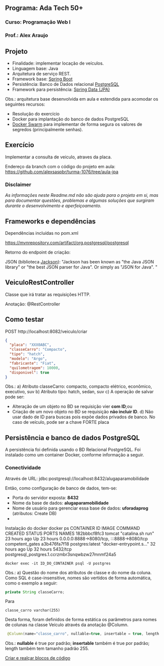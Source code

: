 ## Programa: Ada Tech 50+
### Curso: Programação Web I
### Prof.:  Alex Araujo 

## Projeto
- Finalidade: implementar locação de veículos.
- Linguagem base: Java
- Arquitetura de serviço REST.
- Framework base: [Spring Boot](https://spring.io/projects/spring-boot)
- Persistência: Banco de Dados relacional [PostgreSQL](https://www.postgresql.org)
- Framework para persistência: [Spring Data (JPA)](https://spring.io/projects/spring-data)

Obs.: arquitetura base desenvolvida em aula e estendida para acomodar os seguintes recursos:
- Resolução do exercício
- Docker para implantação do banco de dados PostgreSQL
- [Docker Swarm](https://docs.docker.com/engine/swarm/) para implementar de forma segura os valores de segredos (principalmente senhas).

## Exercício
Implementar a consulta de veiculo, atraves da placa.

Endereço da branch com o código do projeto em aula: https://github.com/alexsaspbr/turma-1076/tree/aula-jpa

### Disclaimer
*As informações neste Readme.md não são ajuda para o projeto em si, mas para documentar questões, problemas e algumas soluções que surgiram durante o desenvolvimento e aperfeiçoamento.*

## Frameworks e dependências

Dependências incluídas no pom.xml

https://mvnrepository.com/artifact/org.postgresql/postgresql

Retorno do endpoint de criação:

JSON (biblioteca [Jackson](https://github.com/FasterXML/jackson)): "Jackson has been known as "the Java JSON library" or "the best JSON parser for Java". Or simply as "JSON for Java".
"

## VeiculoRestController

Classe que irá tratar as requisições HTTP.

Anotação: @RestController

## Como testar

POST http://localhost:8082/veiculo/criar
```json
{
  "placa": "XXX0ABC",
  "classeCarro": "Compacto",
  "tipo": "hatch",
  "modelo": "Argo",
  "fabricante": "Fiat",
  "quilometragem": 10000,
  "disponivel": true
}
```
Obs.:
a) Atributo classeCarro: compacto, compacto elétrico, econômico, executivo, suv
b) Atributo tipo: hatch, sedan, suv
c) A operação de salvar pode ser:
- Alteração de um objeto no BD se requisição vier **com ID**;ou
- Criação de um novo objeto no BD se requisição **não incluir ID**.
d) Não usar dado de ID para buscas pois expõe dados privados de banco. No caso de veículo, pode ser a chave FORTE placa

## Persistência e banco de dados PostgreSQL

A persistência foi definida usando o BD Relacional PostgreSQL. Foi instalado como um container Docker, conforme informação a seguir.

### Conectividade
Através de URL: jdbc:postgresql://localhost:8432/alugaparamobilidade

Então, como configuração de banco de dados, tem-se:
- Porta do servidor exposta: **8432**
- Nome da base de dados: **alugaparamobilidade**
- Nome de usuário para gerenciar essa base de dados: **uforadaprog** (atributos: Create DB)
- 

Instalação do docker
docker ps
CONTAINER ID   IMAGE             COMMAND                  CREATED        STATUS        PORTS                                       NAMES
182bbbcf8fc3   tomcat            "catalina.sh run"        23 hours ago   Up 23 hours   0.0.0.0:8888->8080/tcp, :::8888->8080/tcp   competent_gates
a3b476fa7f18   postgres:latest   "docker-entrypoint.s…"   32 hours ago   Up 32 hours   5432/tcp                                    postgresql_postgres.1.ccrzmbr3snqwbzw27mnmf24a5

```shell
docker exec -it ID_DO_CONTAINER psql -U postgres
```
Obs.:
a) Questão do nome dos atributos de classe e do nome da coluna. Como SQL é case-insensitive, nomes são vertidos de forma automática, como o exemplo a seguir:
```java
private String classeCarro;
```
Para
```roomsql
classe_carro varchar(255)
```
Desta forma, foram definidos de forma estática os parâmetros para nomes de colunas na classe Veículo através da anotação @Column.
```java
 @Column(name="classe_carro", nullable=true, insertable = true, length = 255)
```
Obs.: **nullable** é true por padrão; **insertable** também é true por padrão; length também tem tamanho padrão 255.

[Criar e realçar blocos de código](https://docs.github.com/pt/get-started/writing-on-github/working-with-advanced-formatting/creating-and-highlighting-code-blocks)